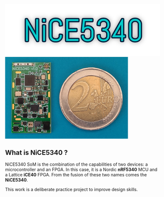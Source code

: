 ![alt text](https://github.com/ProDesLab/NiCE5340_V1.0-SoM/blob/main/Media/NiCE5340%20header%20logo%20w.jpg)
<img src="https://github.com/ProDesLab/NiCE5340_V1.0-SoM/blob/main/Media/1714388781094.jpg" width="400">

## What is NiCE5340 ?
NiCE5340 SoM is the combination of the capabilities of two devices: a microcontroller and an FPGA.
In this case, it is a Nordic **nRF5340** MCU and a Lattice **iCE40** FPGA. From the fusion of these two names comes the **NiCE5340**.

This work is a deliberate practice project to improve design skills.
